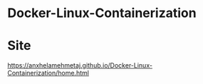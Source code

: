 # Docker-Linux-Containerization
# Site
https://anxhelamehmetaj.github.io/Docker-Linux-Containerization/home.html